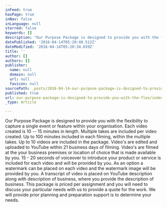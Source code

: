 ```yaml
---
inFeed: true
hasPage: true
inNav: false
inLanguage: null
starred: false
keywords: []
description: "Our Purpose Package is designed to provide you with the flexibility to capture a single event or feature within your organisation. Each video created is 10 – 15 minutes in length. Multiple takes are included per video created. Up to 100 minutes included in each filming, within the multiple takes. Up to 10 videos are included in the package. Video’s are edited and uploaded to YouTube within 21 business days of \n\nfilming. Video’s are filmed at the your business premises or location of \n\nchoice that is made available by you. \_15 - 20 seconds of voiceover to introduce your product or service \n\nis included for each video and will be provided by you. As an option a watermark can be placed on each video and the watermark image will be \n\nprovided by you. A transcript of video is placed on YouTube description along with \n\ndescription of business, where you provide the description of business. This package is priced per assignment and you will need to discuss your particular needs with us to provide a quote for the work. We will provide prior planning and preparation support is to determine your needs."
datePublished: '2016-04-14T05:20:40.512Z'
dateModified: '2016-04-14T05:20:34.659Z'
title: ''
author: []
authors: []
publisher:
  name: null
  domain: null
  url: null
  favicon: null
sourcePath: _posts/2016-04-14-our-purpose-package-is-designed-to-provide-you-with-the-flex.md
published: true
url: our-purpose-package-is-designed-to-provide-you-with-the-flex/index.html
_type: Article

---
```

Our Purpose Package is designed to provide you with the flexibility to capture a single event or feature within your organisation. Each video created is 10 -- 15 minutes in length. Multiple takes are included per video created. Up to 100 minutes included in each filming, within the multiple takes. Up to 10 videos are included in the package. Video's are edited and uploaded to YouTube within 21 business days of 
filming. Video's are filmed at the your business premises or location of 
choice that is made available by you.  15 - 20 seconds of voiceover to introduce your product or service 
is included for each video and will be provided by you. As an option a watermark can be placed on each video and the watermark image will be 
provided by you. A transcript of video is placed on YouTube description along with 
description of business, where you provide the description of business. This package is priced per assignment and you will need to discuss your particular needs with us to provide a quote for the work. We will provide prior planning and preparation support is to determine your needs.
